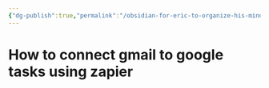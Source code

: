 ```yaml
---
{"dg-publish":true,"permalink":"/obsidian-for-eric-to-organize-his-mind/assets-and-devices/aseet-management/how-to-connect-gmail-to-google-tasks-using-zapier/"}
---
```


# How to connect gmail to google tasks using zapier
